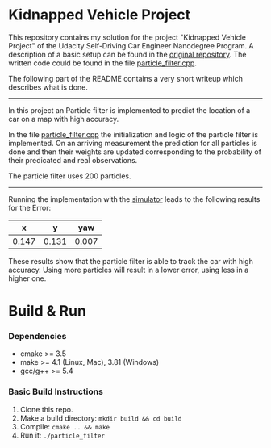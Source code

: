 # Kidnapped Vehicle Project

This repository contains my solution for the project "Kidnapped Vehicle Project" of the Udacity Self-Driving Car Engineer Nanodegree Program. A description of a basic setup can be found in the [original repository](https://github.com/udacity/CarND-Kidnapped-Vehicle-Project). The written code could be found in the file [particle_filter.cpp](./src/particle_filter.cpp).

The following part of the README contains a very short writeup which describes what is done.

---

In this project an Particle filter is implemented to predict the location of a car on a map with high accuracy.

In the file [particle_filter.cpp](./src/particle_filter.cpp) the initialization and logic of the particle filter is implemented. On an arriving measurement the prediction for all particles is done and then their weights are updated corresponding to the probability of their predicated and real observations.

The particle filter uses 200 particles.

---

Running the implementation with the [simulator](https://github.com/udacity/self-driving-car-sim/releases) leads to the following results for the Error:

x     | y     | yaw
------|-------|------
0.147 | 0.131 | 0.007

These results show that the particle filter is able to track the car with high accuracy. Using more particles will result in a lower error, using less in a higher one.


# Build & Run

### Dependencies

* cmake >= 3.5
* make >= 4.1 (Linux, Mac), 3.81 (Windows)
* gcc/g++ >= 5.4

### Basic Build Instructions

1. Clone this repo.
2. Make a build directory: `mkdir build && cd build`
3. Compile: `cmake .. && make`
4. Run it: `./particle_filter`
